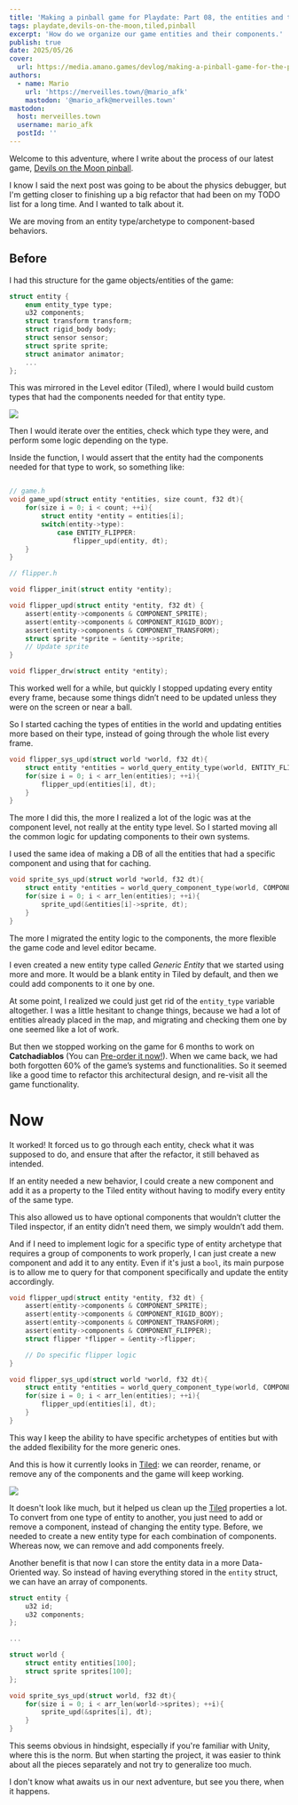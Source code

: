 ```yaml
---
title: 'Making a pinball game for Playdate: Part 08, the entities and their components'
tags: playdate,devils-on-the-moon,tiled,pinball
excerpt: 'How do we organize our game entities and their components.'
publish: true
date: 2025/05/26
cover:
  url: https://media.amano.games/devlog/making-a-pinball-game-for-the-playdate-part-08-the-entities-and-their-components/entities-components-cover.png
authors:
  - name: Mario
    url: 'https://merveilles.town/@mario_afk'
    mastodon: '@mario_afk@merveilles.town'
mastodon:
  host: merveilles.town
  username: mario_afk
  postId: ''
---
```


Welcome to this adventure, where I write about the process of our latest game, [Devils on the Moon pinball](https://play.date/games/devils-on-the-moon-pinball/).

I know I said the next post was going to be about the physics debugger, but I'm getting closer to finishing up a big refactor that had been on my TODO list for a long time. And I wanted to talk about it.

We are moving from an entity type/archetype to component-based behaviors.

## Before

I had this structure for the game objects/entities of the game:

```c
struct entity {
	enum entity_type type;
	u32 components;
	struct transform transform;
	struct rigid_body body;
	struct sensor sensor;
	struct sprite sprite;
	struct animator animator;
	...
};
```

This was mirrored in the Level editor (Tiled), where I would build custom types that had the components needed for that entity type.

![](https://media.amano.games/devlog/making-a-pinball-game-for-the-playdate-part-08-the-entities-and-their-components/tiled_properties_before.png)

Then I would iterate over the entities, check which type they were, and perform some logic depending on the type.

Inside the function, I would assert that the entity had the components needed for that type to work, so something like:

```c

// game.h
void game_upd(struct entity *entities, size count, f32 dt){
	for(size i = 0; i < count; ++i){
		struct entity *entity = entities[i];
		switch(entity->type):
			case ENTITY_FLIPPER:
				flipper_upd(entity, dt);
	}
}

// flipper.h

void flipper_init(struct entity *entity);

void flipper_upd(struct entity *entity, f32 dt) {
	assert(entity->components & COMPONENT_SPRITE);
	assert(entity->components & COMPONENT_RIGID_BODY);
	assert(entity->components & COMPONENT_TRANSFORM);
	struct sprite *sprite = &entity->sprite;
	// Update sprite
}

void flipper_drw(struct entity *entity);
```

This worked well for a while, but quickly I stopped updating every entity every frame, because some things didn’t need to be updated unless they were on the screen or near a ball.

So I started caching the types of entities in the world and updating entities more based on their type, instead of going through the whole list every frame.

```c
void flipper_sys_upd(struct world *world, f32 dt){
	struct entity *entities = world_query_entity_type(world, ENTITY_FLIPPER);
	for(size i = 0; i < arr_len(entities); ++i){
		flipper_upd(entities[i], dt);
	}
}
```

The more I did this, the more I realized a lot of the logic was at the component level, not really at the entity type level. So I started moving all the common logic for updating components to their own systems.

I used the same idea of making a DB of all the entities that had a specific component and using that for caching.

```c
void sprite_sys_upd(struct world *world, f32 dt){
	struct entity *entities = world_query_component_type(world, COMPONENT_SPRITE);
	for(size i = 0; i < arr_len(entities); ++i){
		sprite_upd(&entities[i]->sprite, dt);
	}
}
```

The more I migrated the entity logic to the components, the more flexible the game code and level editor became.

I even created a new entity type called _Generic Entity_ that we started using more and more. It would be a blank entity in Tiled by default, and then we could add components to it one by one.

At some point, I realized we could just get rid of the `entity_type` variable altogether. I was a little hesitant to change things, because we had a lot of entities already placed in the map, and migrating and checking them one by one seemed like a lot of work.

But then we stopped working on the game for 6 months to work on **Catchadiablos** (You can [Pre-order it now!](https://play.date/games/seasons/two/)). When we came back, we had both forgotten 60% of the game’s systems and functionalities. So it seemed like a good time to refactor this architectural design, and re-visit all the game functionality.

# Now

It worked! It forced us to go through each entity, check what it was supposed to do, and ensure that after the refactor, it still behaved as intended.

If an entity needed a new behavior, I could create a new component and add it as a property to the Tiled entity without having to modify every entity of the same type.

This also allowed us to have optional components that wouldn’t clutter the Tiled inspector, if an entity didn’t need them, we simply wouldn’t add them.

And if I need to implement logic for a specific type of entity archetype that requires a group of components to work properly, I can just create a new component and add it to any entity. Even if it's just a `bool`, its main purpose is to allow me to query for that component specifically and update the entity accordingly.

```c
void flipper_upd(struct entity *entity, f32 dt) {
	assert(entity->components & COMPONENT_SPRITE);
	assert(entity->components & COMPONENT_RIGID_BODY);
	assert(entity->components & COMPONENT_TRANSFORM);
	assert(entity->components & COMPONENT_FLIPPER);
	struct flipper *flipper = &entity->flipper;

	// Do specific flipper logic
}

void flipper_sys_upd(struct world *world, f32 dt){
	struct entity *entities = world_query_component_type(world, COMPONENT_FLIPPER);
	for(size i = 0; i < arr_len(entities); ++i){
		flipper_upd(entities[i], dt);
	}
}
```

This way I keep the ability to have specific archetypes of entities but with the added flexibility for the more generic ones.

And this is how it currently looks in [Tiled](https://www.mapeditor.org/): we can reorder, rename, or remove any of the components and the game will keep working.

![](https://media.amano.games/devlog/making-a-pinball-game-for-the-playdate-part-08-the-entities-and-their-components/tiled_properties_now.png)

It doesn't look like much, but it helped us clean up the [Tiled](https://www.mapeditor.org/) properties a lot. To convert from one type of entity to another, you just need to add or remove a component, instead of changing the entity type. Before, we needed to create a new entity type for each combination of components. Whereas now, we can remove and add components freely.

Another benefit is that now I can store the entity data in a more Data-Oriented way. So instead of having everything stored in the `entity` struct, we can have an array of components.

```c
struct entity {
	u32 id;
	u32 components;
};

...

struct world {
	struct entity entities[100];
	struct sprite sprites[100];
};

void sprite_sys_upd(struct world, f32 dt){
	for(size i = 0; i < arr_len(world->sprites); ++i){
		sprite_upd(&sprites[i], dt);
	}
}
```

This seems obvious in hindsight, especially if you're familiar with Unity, where this is the norm. But when starting the project, it was easier to think about all the pieces separately and not try to generalize too much.

I don't know what awaits us in our next adventure, but see you there, when it happens.
